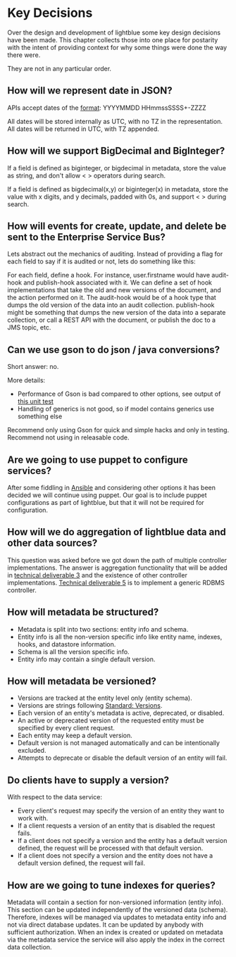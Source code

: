 # Key Decisions
Over the design and development of lightblue some key design decisions have been made.  This chapter collects those into one place for postarity with the intent of providing context for why some things were done the way there were.

They are not in any particular order.

## How will we represent date in JSON?
APIs accept dates of the [format](http://docs.oracle.com/javase/7/docs/api/java/text/SimpleDateFormat.html):  YYYYMMDD HHmmssSSSS+-ZZZZ

All dates will be stored internally as UTC, with no TZ in the representation.
All dates will be returned in UTC, with TZ appended.

## How will we support BigDecimal and BigInteger?
If a field is defined as biginteger, or bigdecimal in metadata, store the value as string, and don't allow < > operators during search.

If a field is defined as bigdecimal(x,y) or biginteger(x) in metadata, store the value with x digits, and y decimals, padded with 0s, and support < > during search.

## How will events for create, update, and delete be sent to the Enterprise Service Bus?
Lets abstract out the mechanics of auditing. Instead of providing a flag for each field to say if it is audited or not, lets do something like this:

For each field, define a hook. For instance, user.firstname would have audit-hook and publish-hook associated with it. We can define a set of hook implementations that take the old and new versions of the document, and the action performed on it. The audit-hook would be of a hook type that dumps the old version of the data into an audit collection. publish-hook might be something that dumps the new version of the data into a separate collection, or call a REST API with the document, or publish the doc to a JMS topic, etc.

## Can we use gson to do json / java conversions?
Short answer: no.

More details:
* Performance of Gson is bad compared to other options, see output of [this unit test](https://github.com/lightblue-platform/lightblue/blob/master/rest/metadata/src/test/java/com/redhat/lightblue/rest/metadata/GsonTest.java)
* Handling of generics is not good, so if model contains generics use something else

Recommend only using Gson for quick and simple hacks and only in testing.  Recommend not using in releasable code.

## Are we going to use puppet to configure services?
After some fiddling in [Ansible](http://www.ansible.com/home) and considering other options it has been decided we will continue using puppet.  Our goal is to include puppet configurations as part of lightblue, but that it will not be required for configuration.

## How will we do aggregation of lightblue data and other data sources?
This question was asked before we got down the path of multiple controller implementations.  The answer is aggregation functionality that will be added in [technical deliverable 3](Technical-Deliverables#td3---aggregation) and the existence of other controller implementations.  [Technical deliverable 5](Technical-Deliverables#td5---rdbms-support) is to implement a generic RDBMS controller.

## How will metadata be structured?
*    Metadata is split into two sections:  entity info and schema.
*    Entity info is all the non-version specific info like entity name, indexes, hooks, and datastore information.
*    Schema is all the version specific info.
*    Entity info may contain a single default version.

## How will metadata be versioned?
* Versions are tracked at the entity level only (entity schema).
* Versions are strings following [Standard: Versions](Standard:-Versions).
* Each version of an entity's metadata is active, deprecated, or disabled.
* An active or deprecated version of the requested entity must be specified by every client request.
* Each entity may keep a default version.
* Default version is not managed automatically and can be intentionally excluded.
* Attempts to deprecate or disable the default version of an entity will fail.

## Do clients have to supply a version?
With respect to the data service:
* Every client's request may specify the version of an entity they want to work with.
* If a client requests a version of an entity that is disabled the request fails.
* If a client does not specify a version and the entity has a default version defined, the request will be processed with that default version.
* If a client does not specify a version and the entity does not have a default version defined, the request will fail.

## How are we going to tune indexes for queries?
Metadata will contain a section for non-versioned information (entity info).  This section can be updated independently of the versioned data (schema).  Therefore, indexes will be managed via updates to metadata entity info and not via direct database updates.  It can be updated by anybody with sufficient authorization.  When an index is created or updated on metadata via the metadata service the service will also apply the index in the correct data collection.

